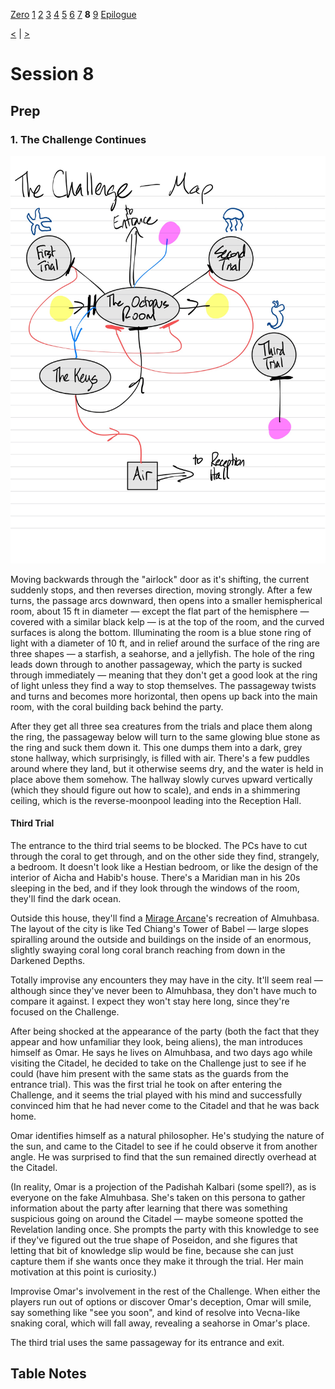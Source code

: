 [Zero](./Session0.md) [1](./Session1.md) [2](./Session2.md) [3](./Session3.md) [4](./Session4.md) [5](./Session5.md) [6](./Session6.md) [7](./Session7.md) **8** [9](./Session9.md) [Epilogue](./Sessions/Epilogue.md)

[<](./Session7.md) | [>](./Session9.md)

# Session 8

## Prep

### 1. The Challenge Continues

![The Challenge](../World/Images/The%20Challenge.jpg)

Moving backwards through the "airlock" door as it's shifting, the current suddenly stops, and then reverses direction, moving strongly. After a few turns, the passage arcs downward, then opens into a smaller hemispherical room, about 15 ft in diameter — except the flat part of the hemisphere — covered with a similar black kelp — is at the top of the room, and the curved surfaces is along the bottom. Illuminating the room is a blue stone ring of light with a diameter of 10 ft, and in relief around the surface of the ring are three shapes — a starfish, a seahorse, and a jellyfish. The hole of the ring leads down through to another passageway, which the party is sucked through immediately — meaning that they don't get a good look at the ring of light unless they find a way to stop themselves. The passageway twists and turns and becomes more horizontal, then opens up back into the main room, with the coral building back behind the party.

After they get all three sea creatures from the trials and place them along the ring, the passageway below will turn to the same glowing blue stone as the ring and suck them down it. This one dumps them into a dark, grey stone hallway, which surprisingly, is filled with air. There's a few puddles around where they land, but it otherwise seems dry, and the water is held in place above them somehow. The hallway slowly curves upward vertically (which they should figure out how to scale), and ends in a shimmering ceiling, which is the reverse-moonpool leading into the Reception Hall.

#### Third Trial

The entrance to the third trial seems to be blocked. The PCs have to cut through the coral to get through, and on the other side they find, strangely, a bedroom. It doesn't look like a Hestian bedroom, or like the design of the interior of Aicha and Habib's house. There's a Maridian man in his 20s sleeping in the bed, and if they look through the windows of the room, they'll find the dark ocean.

Outside this house, they'll find a [Mirage Arcane](https://roll20.net/compendium/dnd5e/Mirage%20Arcane#content)'s recreation of Almuhbasa. The layout of the city is like Ted Chiang's Tower of Babel — large slopes spiralling around the outside and buildings on the inside of an enormous, slightly swaying coral long coral branch reaching from down in the Darkened Depths.

Totally improvise any encounters they may have in the city. It'll seem real — although since they've never been to Almuhbasa, they don't have much to compare it against. I expect they won't stay here long, since they're focused on the Challenge.

After being shocked at the appearance of the party (both the fact that they appear and how unfamiliar they look, being aliens), the man introduces himself as Omar. He says he lives on Almuhbasa, and two days ago while visiting the Citadel, he decided to take on the Challenge just to see if he could (have him present with the same stats as the guards from the entrance trial). This was the first trial he took on after entering the Challenge, and it seems the trial played with his mind and successfully convinced him that he had never come to the Citadel and that he was back home.

Omar identifies himself as a natural philosopher. He's studying the nature of the sun, and came to the Citadel to see if he could observe it from another angle. He was surprised to find that the sun remained directly overhead at the Citadel.

(In reality, Omar is a projection of the Padishah Kalbari (some spell?), as is everyone on the fake Almuhbasa. She's taken on this persona to gather information about the party after learning that there was something suspicious going on around the Citadel — maybe someone spotted the Revelation landing once. She prompts the party with this knowledge to see if they've figured out the true shape of Poseidon, and she figures that letting that bit of knowledge slip would be fine, because she can just capture them if she wants once they make it through the trial. Her main motivation at this point is curiosity.)

Improvise Omar's involvement in the rest of the Challenge. When either the players run out of options or discover Omar's deception, Omar will smile, say something like "see you soon", and kind of resolve into Vecna-like snaking coral, which will fall away, revealing a seahorse in Omar's place.

The third trial uses the same passageway for its entrance and exit.

## Table Notes
